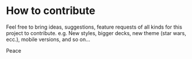 # How to contribute

Feel free to bring ideas, suggestions, feature requests of all kinds for this project to contribute.
e.g. New styles, bigger decks, new theme (star wars, ecc.), mobile versions, and so on...

Peace
